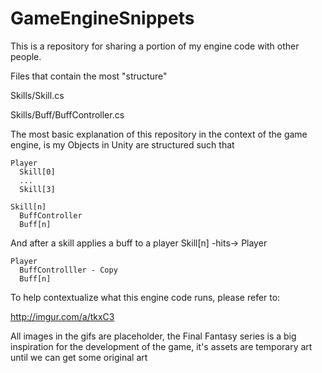 # GameEngineSnippets

This is a repository for sharing a portion of my engine code with other people.

Files that contain the most "structure"

Skills/Skill.cs

Skills/Buff/BuffController.cs

The most basic explanation of this repository in the context of the game engine, is my Objects in Unity are structured such that

```
Player
  Skill[0]
  ...
  Skill[3]

Skill[n]
  BuffController
  Buff[n]
```  
And after a skill applies a buff to a player Skill[n] -hits-> Player

```
Player
  BuffControlller - Copy
  Buff[n]
```

To help contextualize what this engine code runs, please refer to:

http://imgur.com/a/tkxC3

All images in the gifs are placeholder, the Final Fantasy series is a big inspiration for the development of the game,
it's assets are temporary art until we can get some original art

